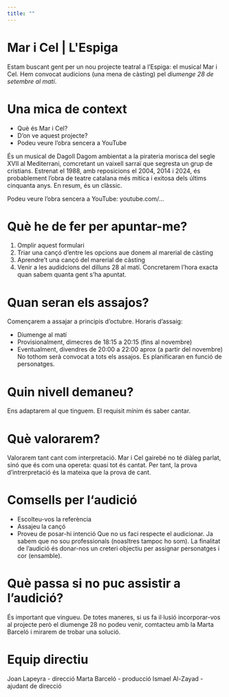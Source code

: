 ```yaml
---
title: ""
---
```

# Mar i Cel | L'Espiga

Estam buscant gent per un nou projecte teatral a l’Espiga: el musical Mar i Cel. Hem convocat audicions (una mena de càsting) pel *diumenge 28 de setembre al matí*.

# Una mica de context
- Què és Mar i Cel?
- D’on ve aquest projecte?
- Podeu veure l’obra sencera a YouTube

És un musical de Dagoll Dagom ambientat a la pirateria morisca del segle XVII al Mediterrani, comcretant un vaixell sarraï que segresta un grup de cristians. Estrenat el 1988, amb reposicions el 2004, 2014 i 2024, és probablement l’obra de teatre catalana més mítica i exitosa dels últims cinquanta anys. En resum, és un clàssic.

Podeu veure l’obra sencera a YouTube: youtube.com/…

# Què he de fer per apuntar-me?
1. Omplir aquest formulari
2. Triar una cançó d’entre les opcions aue donem al marerial de càsting
2. Aprendre’t una cançó del marerial de càsting
3. Venir a les audidcions del dilluns 28 al matí. Concretarem l’hora exacta quan sabem quanta gent s’ha apuntat.

# Quan seran els assajos?
Començarem a assajar a principis d’octubre.
Horaris d’assaig:
- Diumenge al matí
- Provisionalment, dimecres de 18:15 a 20:15 (fins al novembre)
- Eventualment, divendres de 20:00 a 22:00 aprox (a partir del novembre)
No tothom serà convocat a tots els assajos. Es planificaran en funció de personatges.

# Quin nivell demaneu?
Ens adaptarem al que tinguem. El requisit mínim és saber cantar.

# Què valorarem?
Valorarem tant cant com interpretació. Mar i Cel gairebé no té diàleg parlat, sinó que és com una opereta: quasi tot és cantat. Per tant, la prova d’intrerpretació és la mateixa que la prova de cant.

# Comsells per l‘audició
- Escolteu-vos la referència 
- Assajeu la cançó
- Proveu de posar-hi intenció
Que no us faci respecte el audicionar. Ja sabem que no sou professionals (noasltres tampoc ho som). La finalitat de l’audició és donar-nos un creteri objectiu per assignar personatges i cor (ensamble).

# Què passa si no puc assistir a l’audició?
És important que vingueu. De totes maneres, si us fa il·lusió incorporar-vos al projecte però el diumenge 28 no podeu venir, comtacteu amb la Marta Barceló i mirarem de trobar una solució.

# Equip directiu
Joan Lapeyra - direcció
Marta Barceló - producció
Ismael Al-Zayad - ajudant de direcció